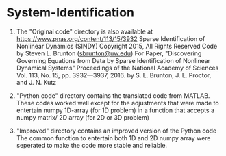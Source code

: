 # System-Identification
1. The "Original code" directory is also available at https://www.pnas.org/content/113/15/3932
Sparse Identification of Nonlinear Dynamics (SINDY)
Copyright 2015, All Rights Reserved
Code by Steven L. Brunton (sbrunton@uw.edu)
For Paper, "Discovering Governing Equations from Data by 
        Sparse Identification of Nonlinear Dynamical Systems" 
Proceedings of the National Academy of Sciences
Vol. 113, No. 15, pp. 3932—3937, 2016.
by S. L. Brunton, J. L. Proctor, and J. N. Kutz


2. "Python code" directory contains the translated code from MATLAB. 
These codes worked well except for the adjustments that were made to entertain numpy 1D-array (for 1D problem) in a function that accepts a numpy matrix/ 2D array (for 2D or 3D problem)

3. "Improved" directory contains an improved version of the Python code
The common function to entertain both 1D and 2D numpy array were seperated to make the code more stable and reliable.
